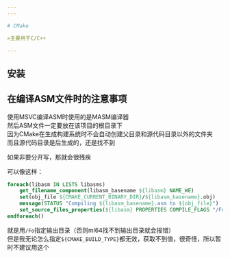```yaml
---
---

# CMake

>主要用于C/C++

---
```


## 安装

## 在编译ASM文件时的注意事项

使用MSVC编译ASM时使用的是MASM编译器\
然后ASM文件一定要放在该项目的根目录下\
因为CMake在生成构建系统时不会自动创建父目录和源代码目录以外的文件夹\
而且源代码目录是后生成的，还是找不到

如果非要分开写，那就会很残疾

可以像这样：

```CMake
foreach(libasm IN LISTS libasms)
    get_filename_component(libasm_basename ${libasm} NAME_WE)
    set(obj_file ${CMAKE_CURRENT_BINARY_DIR}/${libasm_basename}.obj)
    message(STATUS "Compiling ${libasm_basename}.asm to ${obj_file}")
    set_source_files_properties(${libasm} PROPERTIES COMPILE_FLAGS "/Fo${obj_file} ${ASFLAGS64}")
endforeach()
```

就是用`/Fo`指定输出目录（否则ml64找不到输出目录就会报错）\
但是我无论怎么指定`${CMAKE_BUILD_TYPE}`都无效，获取不到值，很奇怪，所以暂时不建议用这个
